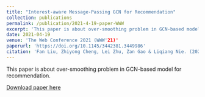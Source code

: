 ```yaml
---
title: "Interest-aware Message-Passing GCN for Recommendation"
collection: publications
permalink: /publication/2021-4-19-paper-WWW
excerpt: 'This paper is about over-smoothing problem in GCN-based model for recommendation.'
date: 2021-04-19
venue: 'The Web Conference 2021 (WWW'21)'
paperurl: 'https://doi.org/10.1145/3442381.3449986'
citation: 'Fan Liu, Zhiyong Cheng, Lei Zhu, Zan Gao & Liqiang Nie. (2021). "Interest-aware Message-Passing GCN for Recommendation." <i>WWW</i>. [CCF A]'
---
```

This paper is about over-smoothing problem in GCN-based model for recommendation.

[Download paper here](https://arxiv.org/pdf/2102.10044.pdf)

